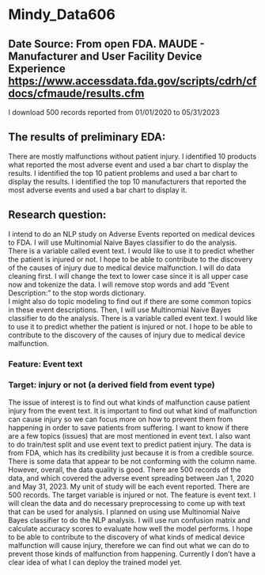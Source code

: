 # Mindy_Data606
## Date Source: From open FDA.  MAUDE - Manufacturer and User Facility Device Experience https://www.accessdata.fda.gov/scripts/cdrh/cfdocs/cfmaude/results.cfm

I download 500 records reported from 01/01/2020 to 05/31/2023

## The results of preliminary EDA:
There are mostly malfunctions without patient injury.  I identified 10 products what reported the most adverse event and used a bar chart to display the results.  I identified the top 10 patient problems and used a bar chart to display the results.  I identified the top 10 manufacturers that reported the most adverse events and used a bar chart to display it.

## Research question:  
I intend to do an NLP study on Adverse Events reported on medical devices to FDA.  I will use Multinomial Naive Bayes classifier to do the analysis.  There is a variable called event text.  I would like to use it to predict whether the patient is injured or not.  I hope to be able to contribute to the discovery of the causes of injury due to medical device malfunction.
I will do data cleaning first.  I will change the text to lower case since it is all upper case now and tokenize the data.  I will remove stop words and add “Event Description:” to the stop words dictionary.  
I might also do topic modeling to find out if there are some common topics in these event descriptions.  Then, I will use Multinomial Naive Bayes classifier to do the analysis.  There is a variable called event text.  I would like to use it to predict whether the patient is injured or not.  I hope to be able to contribute to the discovery of the causes of injury due to medical device malfunction.
### Feature: Event text
### Target: injury or not (a derived field from event type)

The issue of interest is to find out what kinds of malfunction cause patient injury from the event text. It is important to find out what kind of malfunction can cause injury so we can focus more on how to prevent them from happening in order to save patients from suffering.
I want to know if there are a few topics (issues) that are most mentioned in event text.  I also want to do train/test split and use event text to predict patient injury.
The data is from FDA, which has its credibility just because it is from a credible source.  There is some data that appear to be not conforming with the column name. However, overall, the data quality is good. There are 500 records of the data, and which covered the adverse event spreading between Jan 1, 2020 and May 31, 2023.
My unit of study will be each event reported. There are 500 records.
The target variable is injured or not.  The feature is event text. 
I will clean the data and do necessary preprocessing to come up with text that can be used for analysis. I planned on using use Multinomial Naive Bayes classifier to do the NLP analysis. I will use run confusion matrix and calculate accuracy scores to evaluate how well the model performs.
I hope to be able to contribute to the discovery of what kinds of medical device malfunction will cause injury, therefore we can find out what we can do to prevent those kinds of malfunction from happening. Currently I don’t have a clear idea of what I can deploy the trained model yet.


